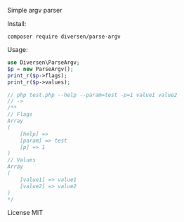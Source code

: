 Simple argv parser

Install: 

    composer require diversen/parse-argv

Usage: 

~~~php
use Diversen\ParseArgv;
$p = new ParseArgv();
print_r($p->flags);
print_r($p->values);

// php test.php --help --param=test -p=1 value1 value2
// ->
/**
// Flags
Array
(
    [help] => 
    [param] => test
    [p] => 1
)
// Values
Array
(
    [value1] => value1
    [value2] => value2
)
*/


~~~

License MIT
